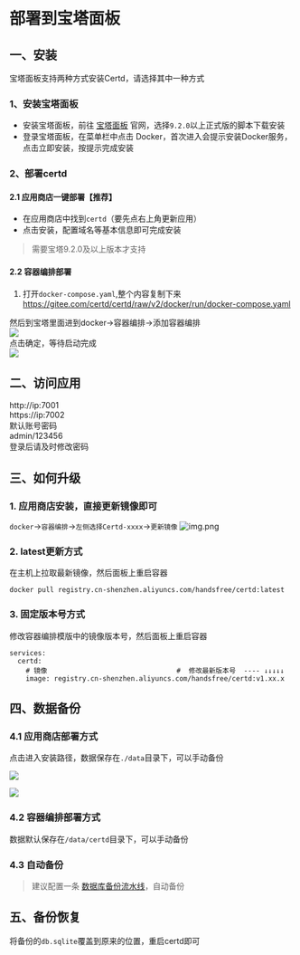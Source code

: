 # 部署到宝塔面板


## 一、安装
宝塔面板支持两种方式安装Certd，请选择其中一种方式

### 1、安装宝塔面板

* 安装宝塔面板，前往 [宝塔面板](https://www.bt.cn/u/CL3JHS) 官网，选择`9.2.0`以上正式版的脚本下载安装
* 登录宝塔面板，在菜单栏中点击 Docker，首次进入会提示安装Docker服务，点击立即安装，按提示完成安装

### 2、部署certd

#### 2.1 应用商店一键部署【推荐】

* 在应用商店中找到`certd`（要先点右上角更新应用）
* 点击安装，配置域名等基本信息即可完成安装

> 需要宝塔9.2.0及以上版本才支持

#### 2.2 容器编排部署

1. 打开`docker-compose.yaml`,整个内容复制下来    
   https://gitee.com/certd/certd/raw/v2/docker/run/docker-compose.yaml


然后到宝塔里面进到docker->容器编排->添加容器编排   
![](./images/1.png)   
点击确定，等待启动完成   
![](./images/2.png)

## 二、访问应用

http://ip:7001    
https://ip:7002     
默认账号密码    
admin/123456   
登录后请及时修改密码

## 三、如何升级

### 1. 应用商店安装，直接更新镜像即可
`docker`->`容器编排`->`左侧选择Certd-xxxx`->`更新镜像`
![img.png](./images/upgrade.png)


### 2. latest更新方式
在主机上拉取最新镜像，然后面板上重启容器
```shell
docker pull registry.cn-shenzhen.aliyuncs.com/handsfree/certd:latest
```

### 3. 固定版本号方式

修改容器编排模版中的镜像版本号，然后面板上重启容器
```shell
services:
  certd:
    # 镜像                                #  修改最新版本号  ---- ↓↓↓↓↓ 
    image: registry.cn-shenzhen.aliyuncs.com/handsfree/certd:v1.xx.x
```

## 四、数据备份

### 4.1 应用商店部署方式
点击进入安装路径，数据保存在`./data`目录下，可以手动备份


![](./images/app.png)

![](./images/db_path.png)

### 4.2 容器编排部署方式

数据默认保存在`/data/certd`目录下，可以手动备份


### 4.3 自动备份

> 建议配置一条 [数据库备份流水线](../../use/backup/)，自动备份

## 五、备份恢复

将备份的`db.sqlite`覆盖到原来的位置，重启certd即可
